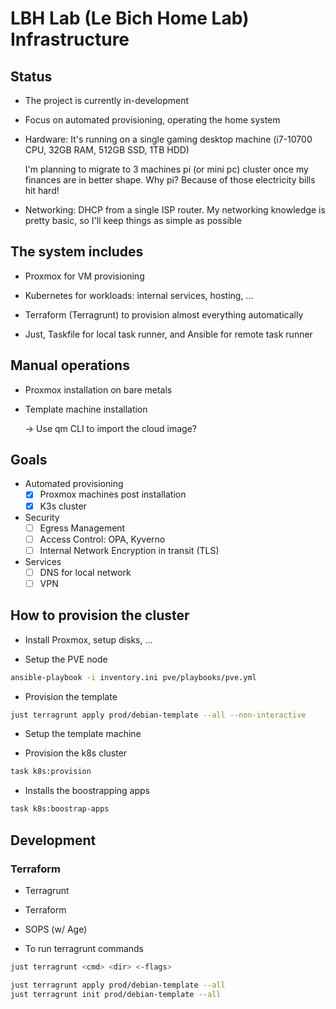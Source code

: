 # LBH Lab (Le Bich Home Lab) Infrastructure

## Status

- The project is currently in-development

- Focus on automated provisioning, operating the home system

- Hardware: It's running on a single gaming desktop machine (i7-10700 CPU, 32GB RAM, 512GB SSD, 1TB HDD)

  I'm planning to migrate to 3 machines pi (or mini pc) cluster once my finances are in better shape. Why pi? Because of those electricity bills hit hard!

- Networking: DHCP from a single ISP router. My networking knowledge is pretty basic, so I'll keep things as simple as possible

## The system includes

- Proxmox for VM provisioning

- Kubernetes for workloads: internal services, hosting, ...

- Terraform (Terragrunt) to provision almost everything automatically

- Just, Taskfile for local task runner, and Ansible for remote task runner

## Manual operations

- Proxmox installation on bare metals

- Template machine installation

  -> Use qm CLI to import the cloud image?

## Goals

- Automated provisioning
  - [x] Proxmox machines post installation
  - [x] K3s cluster

- Security
  - [ ] Egress Management
  - [ ] Access Control: OPA, Kyverno
  - [ ] Internal Network Encryption in transit (TLS)

- Services
  - [ ] DNS for local network
  - [ ] VPN

## How to provision the cluster

- Install Proxmox, setup disks, ...

- Setup the PVE node
```bash
ansible-playbook -i inventory.ini pve/playbooks/pve.yml
```

- Provision the template
```bash
just terragrunt apply prod/debian-template --all --non-interactive
```

- Setup the template machine

- Provision the k8s cluster

```bash
task k8s:provision
```

- Installs the boostrapping apps

```bash
task k8s:boostrap-apps
```

## Development

### Terraform

- Terragrunt
- Terraform
- SOPS (w/ Age)

- To run terragrunt commands

```bash
just terragrunt <cmd> <dir> <-flags>

just terragrunt apply prod/debian-template --all
just terragrunt init prod/debian-template --all
```
